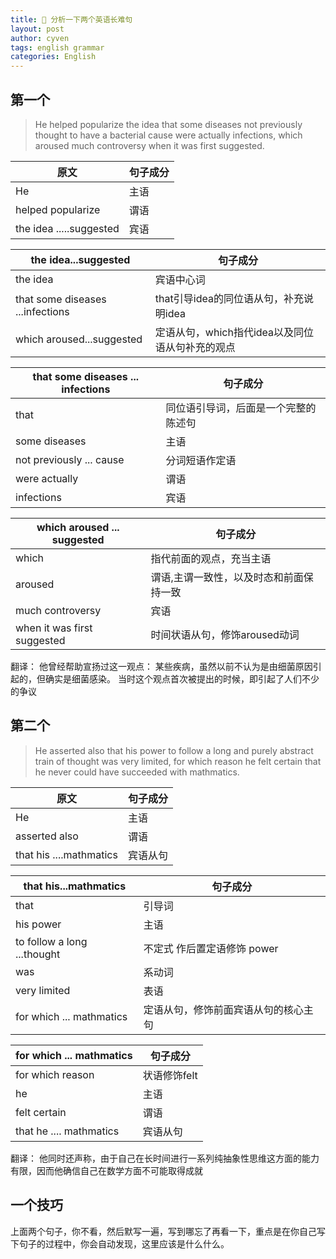 ```yaml
---
title: 🧀 分析一下两个英语长难句
layout: post
author: cyven
tags: english grammar
categories: English
---
```



## 第一个

> He helped popularize the idea that some diseases not previously thought to have a bacterial cause were actually infections, which aroused much controversy when it was first suggested.

| 原文                    | 句子成分 |
|-------------------------|----------|
| He                      | 主语     |
| helped popularize       | 谓语     |
| the idea .....suggested | 宾语     |


| the idea...suggested             | 句子成分                       |
|----------------------------------|--------------------------------|
| the idea                         | 宾语中心词                     |
| that some diseases ...infections | that引导idea的同位语从句，补充说明idea |
| which aroused...suggested        | 定语从句，which指代idea以及同位语从句补充的观点        |


| that some diseases ... infections | 句子成分                             |
|-----------------------------------|--------------------------------------|
| that                              | 同位语引导词，后面是一个完整的陈述句 |
| some diseases                     | 主语                                 |
| not previously ... cause          | 分词短语作定语                       |
| were actually                     | 谓语                                 |
| infections                        | 宾语                                     |


| which aroused ... suggested | 句子成分                                |
|-----------------------------|-----------------------------------------|
| which                       | 指代前面的观点，充当主语                |
| aroused                     | 谓语,主谓一致性，以及时态和前面保持一致 |
| much controversy            | 宾语                                    |
| when it was first suggested | 时间状语从句，修饰aroused动词                                        |


翻译：
他曾经帮助宣扬过这一观点： 某些疾病，虽然以前不认为是由细菌原因引起的，但确实是细菌感染。
当时这个观点首次被提出的时候，即引起了人们不少的争议

## 第二个

> He asserted also that his power to follow a long and purely abstract train of thought was very limited, for which reason he felt certain that he never could have succeeded with mathmatics.

| 原文                         | 句子成分 |
|------------------------------|----------|
| He                           | 主语     |
| asserted also                    | 谓语     |
| that his ....mathmatics | 宾语从句     |


| that his...mathmatics       | 句子成分                  |
|-----------------------------|---------------------------|
| that                        | 引导词                    |
| his power                   | 主语                      |
| to follow a long ...thought | 不定式 作后置定语修饰 power |
| was                         | 系动词                    |
| very limited                | 表语                      |
| for which ... mathmatics    | 定语从句，修饰前面宾语从句的核心主句                          |


| for which ... mathmatics | 句子成分     |
|--------------------------|--------------|
| for which reason         | 状语修饰felt |
| he                       | 主语         |
| felt certain             | 谓语         |
| that he .... mathmatics  | 宾语从句             |

翻译：
他同时还声称，由于自己在长时间进行一系列纯抽象性思维这方面的能力有限，因而他确信自己在数学方面不可能取得成就

## 一个技巧

上面两个句子，你不看，然后默写一遍，写到哪忘了再看一下，重点是在你自己写下句子的过程中，你会自动发现，这里应该是什么什么。
